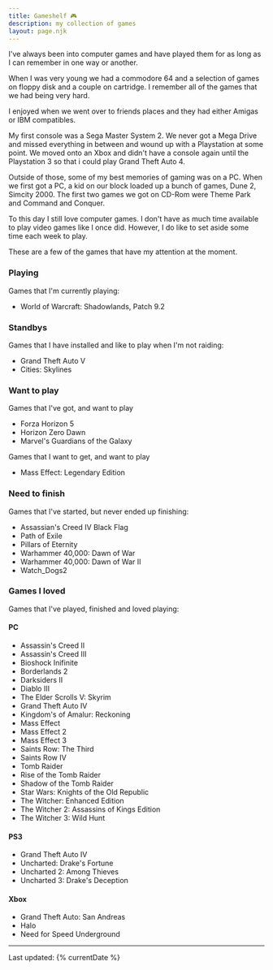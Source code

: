 ```yaml
---
title: Gameshelf 🎮
description: my collection of games
layout: page.njk
---
```


I've always been into computer games and have played them for as long as I can remember in one way or another.

When I was very young we had a commodore 64 and a selection of games on floppy disk and a couple on cartridge. I remember all of the games that we had being very hard.

I enjoyed when we went over to friends places and they had either Amigas or IBM compatibles.

My first console was a Sega Master System 2. We never got a Mega Drive and missed everything in between and wound up with a Playstation at some point. We moved onto an Xbox and didn't have a console again until the Playstation 3 so that i could play Grand Theft Auto 4.

Outside of those, some of my best memories of gaming was on a PC. When we first got a PC, a kid on our block loaded up a bunch of games, Dune 2, Simcity 2000. The first two games we got on CD-Rom were Theme Park and Command and Conquer.

To this day I still love computer games. I don't have as much time available to play video games like I once did. However, I do like to set aside some time each week to play.

These are a few of the games that have my attention at the moment.

### Playing
Games that I'm currently playing:
- World of Warcraft: Shadowlands, Patch 9.2

### Standbys
Games that I have installed and like to play when I'm not raiding:
- Grand Theft Auto V
- Cities: Skylines

### Want to play
Games that I've got, and want to play
- Forza Horizon 5
- Horizon Zero Dawn
- Marvel's Guardians of the Galaxy

Games that I want to get, and want to play
- Mass Effect: Legendary Edition

### Need to finish
Games that I've started, but never ended up finishing:
- Assassian's Creed IV Black Flag
- Path of Exile
- Pillars of Eternity
- Warhammer 40,000: Dawn of War
- Warhammer 40,000: Dawn of War II
- Watch_Dogs2

### Games I loved
Games that I've played, finished and loved playing:

#### PC
- Assassin's Creed II
- Assassin's Creed III
- Bioshock Inifinite
- Borderlands 2
- Darksiders II
- Diablo III
- The Elder Scrolls V: Skyrim
- Grand Theft Auto IV
- Kingdom's of Amalur: Reckoning
- Mass Effect
- Mass Effect 2
- Mass Effect 3
- Saints Row: The Third
- Saints Row IV
- Tomb Raider
- Rise of the Tomb Raider
- Shadow of the Tomb Raider
- Star Wars: Knights of the Old Republic
- The Witcher: Enhanced Edition
- The Witcher 2: Assassins of Kings Edition
- The Witcher 3: Wild Hunt

#### PS3
- Grand Theft Auto IV
- Uncharted: Drake's Fortune
- Uncharted 2: Among Thieves
- Uncharted 3: Drake's Deception

#### Xbox
- Grand Theft Auto: San Andreas
- Halo
- Need for Speed Underground

---
Last updated: {% currentDate %}